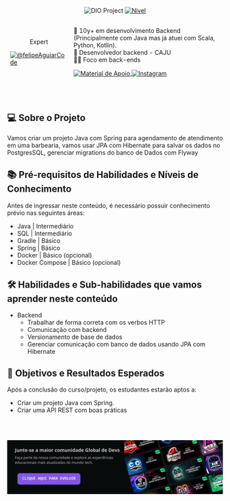 

<p align="center">
  <img src="https://img.shields.io/static/v1?label=DIO&message=Education&color=E94D5F&labelColor=202024" alt="DIO Project" />
  <a href="NIVEL"><img  src="https://img.shields.io/static/v1?label=Nivel&message=Basico&color=E94D5F&labelColor=202024" alt="Nivel"></a>

</p>

<!--  -->
<table align="center">
<thead>
  <tr>
    <td>
        <p align="center">Expert</p>
        <a href="https://github.com/juniorjrjl">
        <img src="https://avatars.githubusercontent.com/u/6619093?u=0afe982a654793dfc9e886acab8b417aa632f511&v=4" alt="@felipeAguiarCode"><br>
      </a>
    </td>
    <td colspan="3">
    <p>🎉 10y+ em desenvolvimento Backend (Principalmente com Java mas já atuei com Scala, Python, Kotlin).
      <br/>
     🌟 Desenvolvedor backend - CAJU
      <br/>
    👨‍💻 Foco em back-ends
    </p>
      <a 
      href="https://www.linkedin.com/in/josé-luiz-abreu-cardoso-junior-18483872/" 
      align="center">
           <img 
            align="center" 
            alt="Material de Apoio" 
            src="https://img.shields.io/badge/LinkedIn-0077B5?style=for-the-badge&logo=linkedin&logoColor=white"
            >
        </a>
        <a href="https://www.instagram.com/junior.jose.lz/" target="_blank">
            <img 
              align="center" 
              alt="Instagram" 
              src="https://img.shields.io/badge/Instagram-E4405F?style=for-the-badge&logo=instagram&logoColor=white"
            >
        </a>
    </td>
  </tr>
</thead>
</table>
<!--  -->

<br/>
<br/>

## 💻 Sobre o Projeto

Vamos criar um projeto Java com Spring para agendamento de atendimento em uma barbearia, vamos usar JPA com Hibernate para salvar os dados no PostgresSQL, gerenciar migrations do banco de Dados com Flyway

## 📚 Pré-requisitos de Habilidades e Níveis de Conhecimento

Antes de ingressar neste conteúdo, é necessário possuir conhecimento prévio nas seguintes áreas:

  - Java | Intermediário
  - SQL | Intermediário
  - Gradle | Básico
  - Spring | Básico
  - Docker | Básico (opcional)
  - Docker Compose | Básico (opcional)

## 🛠️ Habilidades e Sub-habilidades que vamos aprender neste conteúdo

  - Backend
    - Trabalhar de forma correta com os verbos HTTP
    - Comunicação com backend
    - Versionamento de base de dados
    - Gerenciar comunicação com banco de dados usando JPA com Hibernate

## 🎯 Objetivos e Resultados Esperados

Após a conclusão do curso/projeto, os estudantes estarão aptos a:

- Criar um projeto Java com Spring.
- Criar uma API REST com boas práticas

<!--START_SECTION:footer-->

<br />
<br />

<p align="center">
  <a href="https://www.dio.me/" target="_blank">
    <img align="center" src="https://raw.githubusercontent.com/digitalinnovationone/template-github-trilha/main/.github/assets/footer.png" alt="banner"/>
  </a>
</p>
